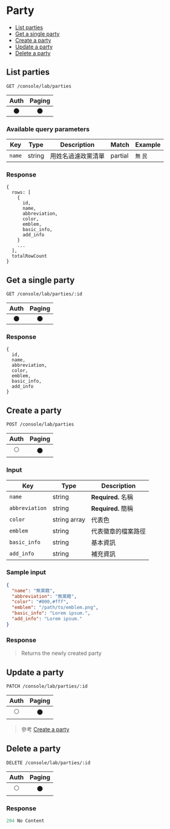 # Party

- [List parties](#list-parties)
- [Get a single party](#get-a-single-party)
- [Create a party](#create-a-party)
- [Update a party](#update-a-party)
- [Delete a party](#delete-a-party)

## List parties
```
GET /console/lab/parties
```

| Auth | Paging |
| :---: | :---: |
| 🌑 | 🌑 |

### Available query parameters

| Key | Type | Description | Match | Example |
| --- | --- | --- | --- | --- |
| `name` | string | 用姓名過濾政黨清單 | partial | `無` `民` |

### Response
```
{
  rows: [
    {
      id,
      name,
      abbreviation,
      color,
      emblem,
      basic_info,
      add_info
    }
    ...
  ],
  totalRowCount
}
```

## Get a single party
```
GET /console/lab/parties/:id
```

| Auth | Paging |
| :---: | :---: |
| 🌑 | 🌑 |

### Response
```
{
  id,
  name,
  abbreviation,
  color,
  emblem,
  basic_info,
  add_info
}
```

## Create a party
```
POST /console/lab/parties
```

| Auth | Paging |
| :---: | :---: |
| 🌕 | 🌑 |

### Input

| Key | Type | Description |
| --- | --- | --- |
| `name` | string | **Required.** 名稱 |
| `abbreviation` | string | **Required.** 簡稱 |
| `color` | string array | 代表色 |
| `emblem` | string | 代表徽章的檔案路徑 |
| `basic_info` | string | 基本資訊 |
| `add_info` | string | 補充資訊 |

### Sample input
```json
{
  "name": "無黨籍",
  "abbreviation": "無黨籍",
  "color": "#000,#fff",
  "emblem": "/path/to/emblem.png",
  "basic_info": "Lorem ipsum.",
  "add_info": "Lorem ipsum."
}
```

### Response
> Returns the newly created party

## Update a party
```
PATCH /console/lab/parties/:id
```

| Auth | Paging |
| :---: | :---: |
| 🌕 | 🌑 |

> 參考 [Create a party](#create-a-party)

## Delete a party
```
DELETE /console/lab/parties/:id
```

| Auth | Paging |
| :---: | :---: |
| 🌕 | 🌑 |

### Response
```javascript
204 No Content
```

